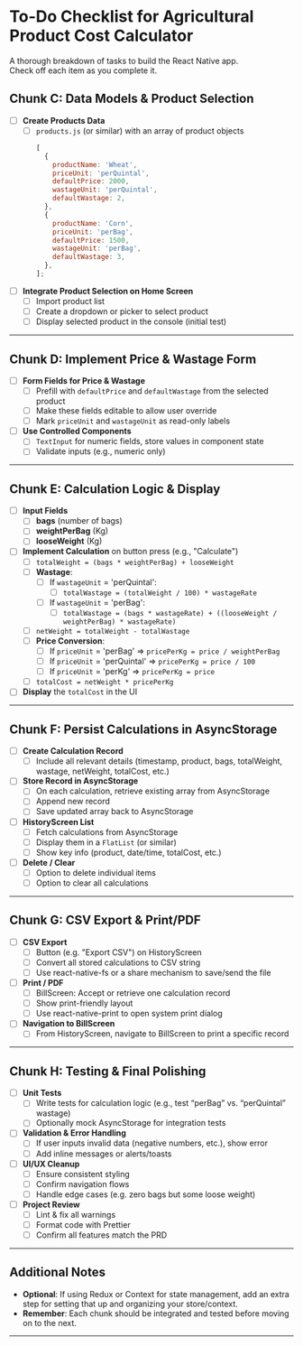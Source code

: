 # To-Do Checklist for Agricultural Product Cost Calculator

A thorough breakdown of tasks to build the React Native app.  
Check off each item as you complete it.

## Chunk C: Data Models & Product Selection

- [ ] **Create Products Data**
  - [ ] `products.js` (or similar) with an array of product objects
    ```js
    [
      {
        productName: 'Wheat',
        priceUnit: 'perQuintal',
        defaultPrice: 2000,
        wastageUnit: 'perQuintal',
        defaultWastage: 2,
      },
      {
        productName: 'Corn',
        priceUnit: 'perBag',
        defaultPrice: 1500,
        wastageUnit: 'perBag',
        defaultWastage: 3,
      },
    ];
    ```
- [ ] **Integrate Product Selection on Home Screen**
  - [ ] Import product list
  - [ ] Create a dropdown or picker to select product
  - [ ] Display selected product in the console (initial test)

---

## Chunk D: Implement Price & Wastage Form

- [ ] **Form Fields for Price & Wastage**
  - [ ] Prefill with `defaultPrice` and `defaultWastage` from the selected product
  - [ ] Make these fields editable to allow user override
  - [ ] Mark `priceUnit` and `wastageUnit` as read-only labels
- [ ] **Use Controlled Components**
  - [ ] `TextInput` for numeric fields, store values in component state
  - [ ] Validate inputs (e.g., numeric only)

---

## Chunk E: Calculation Logic & Display

- [ ] **Input Fields**
  - [ ] **bags** (number of bags)
  - [ ] **weightPerBag** (Kg)
  - [ ] **looseWeight** (Kg)
- [ ] **Implement Calculation** on button press (e.g., "Calculate")
  - [ ] `totalWeight = (bags * weightPerBag) + looseWeight`
  - [ ] **Wastage**:
    - [ ] If `wastageUnit` = 'perQuintal':
      - [ ] `totalWastage = (totalWeight / 100) * wastageRate`
    - [ ] If `wastageUnit` = 'perBag':
      - [ ] `totalWastage = (bags * wastageRate) + ((looseWeight / weightPerBag) * wastageRate)`
  - [ ] `netWeight = totalWeight - totalWastage`
  - [ ] **Price Conversion**:
    - [ ] If `priceUnit` = 'perBag' => `pricePerKg = price / weightPerBag`
    - [ ] If `priceUnit` = 'perQuintal' => `pricePerKg = price / 100`
    - [ ] If `priceUnit` = 'perKg' => `pricePerKg = price`
  - [ ] `totalCost = netWeight * pricePerKg`
- [ ] **Display** the `totalCost` in the UI

---

## Chunk F: Persist Calculations in AsyncStorage

- [ ] **Create Calculation Record**
  - [ ] Include all relevant details (timestamp, product, bags, totalWeight, wastage, netWeight, totalCost, etc.)
- [ ] **Store Record in AsyncStorage**
  - [ ] On each calculation, retrieve existing array from AsyncStorage
  - [ ] Append new record
  - [ ] Save updated array back to AsyncStorage
- [ ] **HistoryScreen List**
  - [ ] Fetch calculations from AsyncStorage
  - [ ] Display them in a `FlatList` (or similar)
  - [ ] Show key info (product, date/time, totalCost, etc.)
- [ ] **Delete / Clear**
  - [ ] Option to delete individual items
  - [ ] Option to clear all calculations

---

## Chunk G: CSV Export & Print/PDF

- [ ] **CSV Export**
  - [ ] Button (e.g. "Export CSV") on HistoryScreen
  - [ ] Convert all stored calculations to CSV string
  - [ ] Use react-native-fs or a share mechanism to save/send the file
- [ ] **Print / PDF**
  - [ ] BillScreen: Accept or retrieve one calculation record
  - [ ] Show print-friendly layout
  - [ ] Use react-native-print to open system print dialog
- [ ] **Navigation to BillScreen**
  - [ ] From HistoryScreen, navigate to BillScreen to print a specific record

---

## Chunk H: Testing & Final Polishing

- [ ] **Unit Tests**
  - [ ] Write tests for calculation logic (e.g., test “perBag” vs. “perQuintal” wastage)
  - [ ] Optionally mock AsyncStorage for integration tests
- [ ] **Validation & Error Handling**
  - [ ] If user inputs invalid data (negative numbers, etc.), show error
  - [ ] Add inline messages or alerts/toasts
- [ ] **UI/UX Cleanup**
  - [ ] Ensure consistent styling
  - [ ] Confirm navigation flows
  - [ ] Handle edge cases (e.g. zero bags but some loose weight)
- [ ] **Project Review**
  - [ ] Lint & fix all warnings
  - [ ] Format code with Prettier
  - [ ] Confirm all features match the PRD

---

## Additional Notes

- **Optional**: If using Redux or Context for state management, add an extra step for setting that up and organizing your store/context.
- **Remember**: Each chunk should be integrated and tested before moving on to the next.

---
